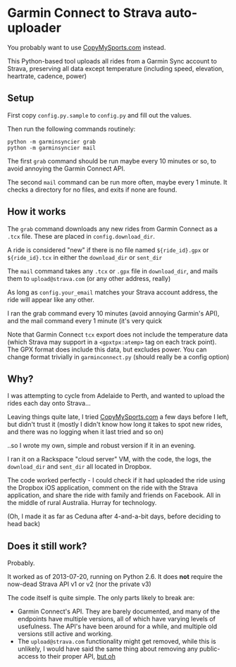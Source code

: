 # Garmin Connect to Strava auto-uploader

You probably want to use [CopyMySports.com](http://www.CopyMySports.com/)
instead.

This Python-based tool uploads all rides from a Garmin Sync account to
Strava, preserving all data except temperature (including speed,
elevation, heartrate, cadence, power)

## Setup

First copy `config.py.sample` to `config.py` and fill out the values.

Then run the following commands routinely:

    python -m garminsyncier grab
    python -m garminsyncier mail

The first `grab` command should be run maybe every 10 minutes or so,
to avoid annoying the Garmin Connect API.

The second `mail` command can be run more often, maybe every 1
minute. It checks a directory for no files, and exits if none are
found.

## How it works

The `grab` command downloads any new rides from Garmin Connect as a
`.tcx` file. These are placed in `config.download_dir`.

A ride is considered "new" if there is no file named `${ride_id}.gpx`
or `${ride_id}.tcx` in either the `download_dir` or `sent_dir`

The `mail` command takes any `.tcx` or `.gpx` file in `download_dir`,
and mails them to `upload@strava.com` (or any other address, really)

As long as `config.your_email` matches your Strava account address,
the ride will appear like any other.


I ran the grab command every 10 minutes (avoid annoying Garmin's API),
and the mail command every 1 minute (it's very quick


Note that Garmin Connect `tcx` export does not include the temperature
data (which Strava may support in a `<gpxtpx:atemp>` tag on each track
point). The GPX format does include this data, but excludes power. You
can change format trivially in `garminconnect.py` (should really be a
config option)


## Why?

I was attempting to cycle from Adelaide to Perth, and wanted to upload
the rides each day onto Strava...

Leaving things quite late, I tried
[CopyMySports.com](http://www.CopyMySports.com/) a few days before I left,
but didn't trust it (mostly I didn't know how long it takes to spot
new rides, and there was no logging when it last tried and so on)

..so I wrote my own, simple and robust version if it in an evening.

I ran it on a Rackspace "cloud server" VM, with the code, the logs,
the `download_dir` and `sent_dir` all located in Dropbox.

The code worked perfectly - I could check if it had uploaded the ride
using the Dropbox iOS application, comment on the ride with the Strava
application, and share the ride with family and friends on
Facebook. All in the middle of rural Australia. Hurray for technology.

(Oh, I made it as far as Ceduna after 4-and-a-bit days, before
deciding to head back)

## Does it still work?

Probably.

It worked as of 2013-07-20, running on Python 2.6. It does **not**
require the now-dead Strava API v1 or v2 (nor the private v3)

The code itself is quite simple. The only parts likely to break are:

* Garmin Connect's API. They are barely documented, and many of the
  endpoints have multiple versions, all of which have varying levels
  of usefulness. The API's have been around for a while, and multiple
  old versions still active and working.
* The `upload@strava.com` functionality might get removed, while this
  is unlikely, I would have said the same thing about removing any
  public-access to their proper API,
  [but oh](http://www.dcrainmaker.com/2013/07/cutting-removing-functionality.html)

